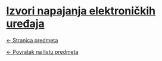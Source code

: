 # [Izvori napajanja elektroničkih uređaja](https://www.github.com/studosi-fer/INEU)
[<- Stranica predmeta](https://www.fer.unizg.hr/predmet/ineu)

[<- Povratak na listu predmeta](https://www.github.com/studosi/FER)